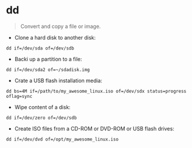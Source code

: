 # dd

> Convert and copy a file or image.

- Clone a hard disk to another disk:

`dd if=/dev/sda of=/dev/sdb`

- Backi up a partition to a file:

`dd if=/dev/sda2 of=~/sdadisk.img`

- Crate a USB flash installation media:

`dd bs=4M if=/path/to/my_awesome_linux.iso of=/dev/sdx status=progress oflag=sync`

- Wipe content of a disk:

`dd if=/dev/zero of=/dev/sdb`

- Create ISO files from a CD-ROM or DVD-ROM or USB flash drives:

`dd if=/dev/dvd of=/opt/my_awesome_linux.iso`
